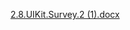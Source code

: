 

[2.8.UIKit.Survey.2 (1).docx](https://github.com/user-attachments/files/19065753/2.8.UIKit.Survey.2.1.docx)
